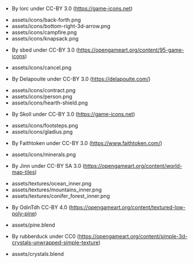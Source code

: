 * By lorc under CC-BY 3.0 (https://game-icons.net)
 - assets/icons/back-forth.png
 - assets/icons/bottom-right-3d-arrow.png
 - assets/icons/campfire.png
 - assets/icons/knapsack.png
* By sbed under CC-BY 3.0 (https://opengameart.org/content/95-game-icons)
 - assets/icons/cancel.png
* By Delapouite under CC-BY 3.0 (https://delapouite.com/)
 - assets/icons/contract.png
 - assets/icons/person.png
 - assets/icons/hearth-shield.png
* By Skoll under CC-BY 3.0 (https://game-icons.net)
 - assets/icons/footsteps.png
 - assets/icons/gladius.png
* By Faithtoken under CC-BY 3.0 (https://www.faithtoken.com/)
 - assets/icons/minerals.png
* By Jinn under CC-BY SA 3.0 (https://opengameart.org/content/world-map-tiles)
 - assets/textures/ocean_inner.png
 - assets/textures/mountains_inner.png
 - assets/textures/conifer_forest_inner.png
* By OdinTdh CC-BY 4.0 (https://opengameart.org/content/textured-low-poly-pine)
 - assets/pine.blend
* By rubberduck under CC0 (https://opengameart.org/content/simple-3d-crystals-unwrapped-simple-texture)
 - assets/crystals.blend
